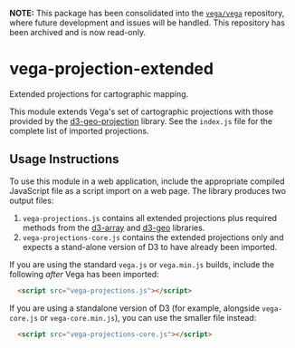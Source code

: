 **NOTE:** This package has been consolidated into the [`vega/vega`](https://github.com/vega/vega) repository, where future development and issues will be handled. This repository has been archived and is now read-only.

# vega-projection-extended

Extended projections for cartographic mapping.

This module extends Vega's set of cartographic projections with those provided by the [d3-geo-projection](https://github.com/d3/d3-geo-projection) library. See the `index.js` file for the complete list of imported projections.

## Usage Instructions

To use this module in a web application, include the appropriate compiled JavaScript file as a script import on a web page. The library produces two output files:

1. `vega-projections.js` contains all extended projections plus required methods from the [d3-array](https://github.com/d3/d3-array) and [d3-geo](https://github.com/d3/d3-geo) libraries.
2. `vega-projections-core.js` contains the extended projections only and expects a stand-alone version of D3 to have already been imported.

If you are using the standard `vega.js` or `vega.min.js` builds, include the following _after_ Vega has been imported:

```html
  <script src="vega-projections.js"></script>
```

If you are using a standalone version of D3 (for example, alongside `vega-core.js` or `vega-core.min.js`), you can use the smaller file instead:

```html
  <script src="vega-projections-core.js"></script>
```
